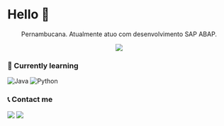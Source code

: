 # Hello :wave:
<p align="center">Pernambucana. Atualmente atuo com desenvolvimento SAP ABAP.</p>
<div align="center">
<img class="img" src="https://github-readme-stats.vercel.app/api/top-langs/?username=graciellenjose&hide_progress=true" />
</div>

### :notebook: Currently learning
![Java](https://img.shields.io/badge/java-%23ED8B00.svg?style=for-the-badge&logo=openjdk&logoColor=white) ![Python](https://img.shields.io/badge/python-3670A0?style=for-the-badge&logo=python&logoColor=ffdd54)

### :telephone_receiver: Contact me
<a href="https://www.linkedin.com/in/gracielle-jose" target="_blank"><img loading="lazy" src="https://img.shields.io/badge/-LinkedIn-%230077B5?style=for-the-badge&logo=linkedin&logoColor=white" target="_blank"></a>
<a href = "mailto:graciellenascimentojose@gmail.com"><img loading="lazy" src="https://img.shields.io/badge/Gmail-D14836?style=for-the-badge&logo=gmail&logoColor=white" target="_blank"></a>
